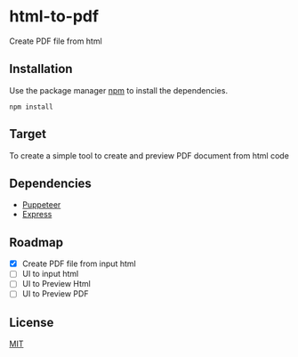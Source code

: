 # html-to-pdf

Create PDF file from html

## Installation

Use the package manager [npm](https://www.npmjs.com/) to install the dependencies.

```
npm install

```

## Target

To create a simple tool to create and preview PDF document from html code

## Dependencies

- [Puppeteer](https://github.com/puppeteer/puppeteer)
- [Express](https://github.com/expressjs/express)

## Roadmap

- [x] Create PDF file from input html
- [ ] UI to input html
- [ ] UI to Preview Html
- [ ] UI to Preview PDF

## License

[MIT](https://choosealicense.com/licenses/mit/)
